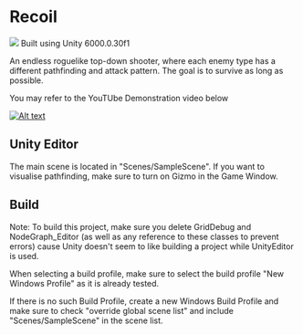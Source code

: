 # Recoil
<img src="https://i.imgur.com/9VraYQo.png" />
Built using Unity 6000.0.30f1

An endless roguelike top-down shooter, where each enemy type has a different pathfinding and attack pattern.
The goal is to survive as long as possible.

You may refer to the YouTUbe Demonstration video below

[![Alt text](https://img.youtube.com/vi/HX5VtzFBR38/0.jpg)](https://www.youtube.com/watch?v=HX5VtzFBR38)

## Unity Editor
The main scene is located in "Scenes/SampleScene". If you want to visualise pathfinding, make sure to turn on Gizmo in the Game Window.

## Build

Note: To build this project, make sure you delete GridDebug and NodeGraph_Editor (as well as any reference to these classes to prevent errors) cause Unity doesn't seem to like building a project while UnityEditor is used.

When selecting a build profile, make sure to select the build profile "New Windows Profile" as it is already tested.

If there is no such Build Profile, create a new Windows Build Profile and make sure to check "override global scene list" and include "Scenes/SampleScene" in the scene list. 
